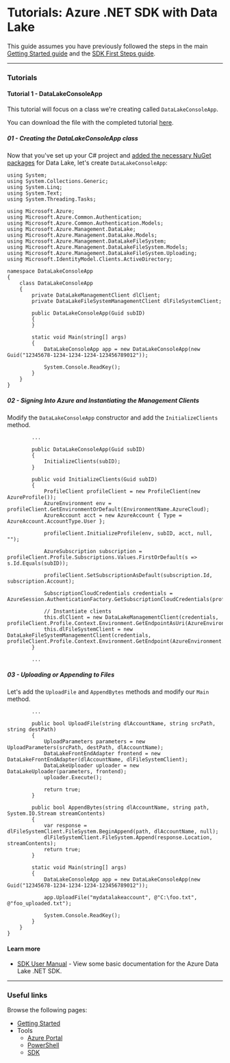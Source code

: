 # Tutorials: Azure .NET SDK with Data Lake

This guide assumes you have previously followed the steps in the main [Getting Started guide](../GettingStarted.md) and the [SDK First Steps guide](FirstSteps.md).

------------

### Tutorials

#### Tutorial 1 - DataLakeConsoleApp

This tutorial will focus on a class we're creating called ``DataLakeConsoleApp``.

You can download the file with the completed tutorial [here](src/DataLakeConsoleApp.cs).

##### 01 - Creating the DataLakeConsoleApp class

Now that you've set up your C# project and [added the necessary NuGet packages](FirstSteps.md) for Data Lake, let's create ``DataLakeConsoleApp``:

    using System;
    using System.Collections.Generic;
    using System.Linq;
    using System.Text;
    using System.Threading.Tasks;
    
    using Microsoft.Azure;
    using Microsoft.Azure.Common.Authentication;
    using Microsoft.Azure.Common.Authentication.Models;
    using Microsoft.Azure.Management.DataLake;
    using Microsoft.Azure.Management.DataLake.Models;
    using Microsoft.Azure.Management.DataLakeFileSystem;
    using Microsoft.Azure.Management.DataLakeFileSystem.Models;
    using Microsoft.Azure.Management.DataLakeFileSystem.Uploading;
    using Microsoft.IdentityModel.Clients.ActiveDirectory;
    
    namespace DataLakeConsoleApp
    {
        class DataLakeConsoleApp
        {
            private DataLakeManagementClient dlClient;
            private DataLakeFileSystemManagementClient dlFileSystemClient;
    
            public DataLakeConsoleApp(Guid subID)
            {
            }
    
            static void Main(string[] args)
            {
                DataLakeConsoleApp app = new DataLakeConsoleApp(new Guid("12345678-1234-1234-1234-123456789012"));
    
                System.Console.ReadKey();
            }
        }
    }

##### 02 - Signing Into Azure and Instantiating the Management Clients

Modify the ``DataLakeConsoleApp`` constructor and add the ``InitializeClients`` method.

            ...

            public DataLakeConsoleApp(Guid subID)
            {
                InitializeClients(subID);
            }
    
            public void InitializeClients(Guid subID)
            {
                ProfileClient profileClient = new ProfileClient(new AzureProfile());
                AzureEnvironment env = profileClient.GetEnvironmentOrDefault(EnvironmentName.AzureCloud);
                AzureAccount acct = new AzureAccount { Type = AzureAccount.AccountType.User };
    
                profileClient.InitializeProfile(env, subID, acct, null, "");
    
                AzureSubscription subscription = profileClient.Profile.Subscriptions.Values.FirstOrDefault(s => s.Id.Equals(subID));
    
                profileClient.SetSubscriptionAsDefault(subscription.Id, subscription.Account);
    
                SubscriptionCloudCredentials credentials = AzureSession.AuthenticationFactory.GetSubscriptionCloudCredentials(profileClient.Profile.Context);
    
                // Instantiate clients
                this.dlClient = new DataLakeManagementClient(credentials, profileClient.Profile.Context.Environment.GetEndpointAsUri(AzureEnvironment.Endpoint.ResourceManager));
                this.dlFileSystemClient = new DataLakeFileSystemManagementClient(credentials, profileClient.Profile.Context.Environment.GetEndpoint(AzureEnvironment.Endpoint.AzureDataLakeFileSystemEndpointSuffix));
            }

            ...
            
##### 03 - Uploading or Appending to Files

Let's add the ``UploadFile`` and ``AppendBytes`` methods and modify our ``Main`` method.

            ...
            
            public bool UploadFile(string dlAccountName, string srcPath, string destPath)
            {
                UploadParameters parameters = new UploadParameters(srcPath, destPath, dlAccountName);
                DataLakeFrontEndAdapter frontend = new DataLakeFrontEndAdapter(dlAccountName, dlFileSystemClient);
                DataLakeUploader uploader = new DataLakeUploader(parameters, frontend);
                uploader.Execute();
    
                return true;
            }
    
            public bool AppendBytes(string dlAccountName, string path, System.IO.Stream streamContents)
            {
                var response = dlFileSystemClient.FileSystem.BeginAppend(path, dlAccountName, null);
                dlFileSystemClient.FileSystem.Append(response.Location, streamContents);
                return true;
            }
    
            static void Main(string[] args)
            {
                DataLakeConsoleApp app = new DataLakeConsoleApp(new Guid("12345678-1234-1234-1234-123456789012"));
    
                app.UploadFile("mydatalakeaccount", @"C:\foo.txt", @"foo_uploaded.txt");
    
                System.Console.ReadKey();
            }
        }
    }

#### Learn more
* [SDK User Manual](UserManual.md) - View some basic documentation for the Azure Data Lake .NET SDK.

------------

### Useful links

Browse the following pages:

* [Getting Started](../GettingStarted.md)
* Tools
    * [Azure Portal](../AzurePortal/FirstSteps.md)
    * [PowerShell](../PowerShell/FirstSteps.md)
    * [SDK](../SDK/FirstSteps.md)
